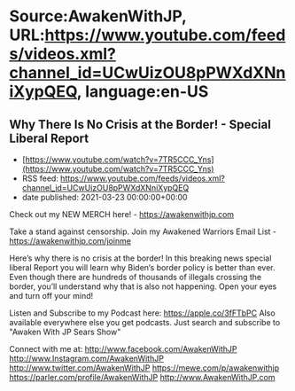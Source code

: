 # Source:AwakenWithJP, URL:https://www.youtube.com/feeds/videos.xml?channel_id=UCwUizOU8pPWXdXNniXypQEQ, language:en-US

## Why There Is No Crisis at the Border! - Special Liberal Report
 - [https://www.youtube.com/watch?v=7TR5CCC_Yns](https://www.youtube.com/watch?v=7TR5CCC_Yns)
 - RSS feed: https://www.youtube.com/feeds/videos.xml?channel_id=UCwUizOU8pPWXdXNniXypQEQ
 - date published: 2021-03-23 00:00:00+00:00

Check out my NEW MERCH here! - https://awakenwithjp.com

Take a stand against censorship. Join my Awakened Warriors Email List - https://awakenwithjp.com/joinme

Here’s why there is no crisis at the border! In this breaking news special liberal Report you will learn why Biden‘s border policy is better than ever. Even though there are hundreds of thousands of illegals crossing the border, you’ll understand why that is also not happening. Open your eyes and turn off your mind!

Listen and Subscribe to my Podcast here: 
https://apple.co/3fFTbPC
Also available everywhere else you get podcasts. Just search and subscribe to "Awaken With JP Sears Show"

Connect with me at: 
http://www.facebook.com/AwakenWithJP
http://www.Instagram.com/AwakenWithJP
http://www.twitter.com/AwakenWithJP
https://mewe.com/p/awakenwithjp
https://parler.com/profile/AwakenWithJP
http://www.AwakenWithJP.com

